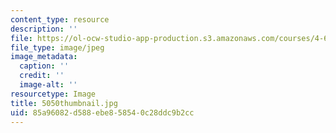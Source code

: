 ```yaml
---
content_type: resource
description: ''
file: https://ol-ocw-studio-app-production.s3.amazonaws.com/courses/4-614-religious-architecture-and-islamic-cultures-fall-2002/85a96082d588ebe858540c28ddc9b2cc_5050thumbnail.jpg
file_type: image/jpeg
image_metadata:
  caption: ''
  credit: ''
  image-alt: ''
resourcetype: Image
title: 5050thumbnail.jpg
uid: 85a96082-d588-ebe8-5854-0c28ddc9b2cc
---
```


